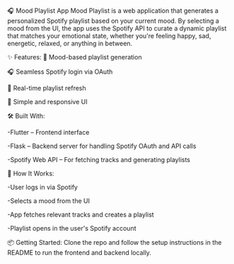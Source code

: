 🎧 Mood Playlist App
Mood Playlist is a web application that generates a personalized Spotify playlist based on your current mood. By selecting a mood from the UI, the app uses the Spotify API to curate a dynamic playlist that matches your emotional state, whether you're feeling happy, sad, energetic, relaxed, or anything in between.

✨ Features:
🎵 Mood-based playlist generation

🎧 Seamless Spotify login via OAuth

🔄 Real-time playlist refresh

🌈 Simple and responsive UI

🛠️ Built With:

-Flutter – Frontend interface

-Flask – Backend server for handling Spotify OAuth and API calls

-Spotify Web API – For fetching tracks and generating playlists

🚀 How It Works:

-User logs in via Spotify

-Selects a mood from the UI

-App fetches relevant tracks and creates a playlist

-Playlist opens in the user's Spotify account

📦 Getting Started:
Clone the repo and follow the setup instructions in the README to run the frontend and backend locally.
